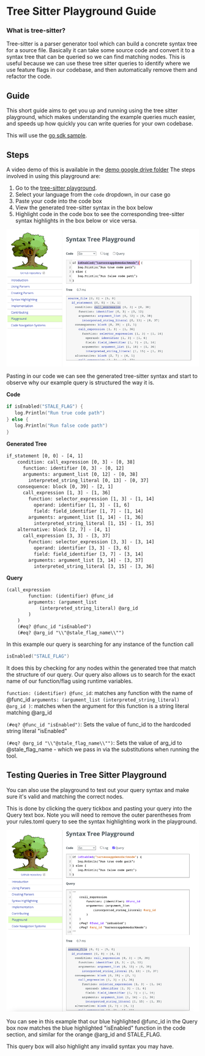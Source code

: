 # Tree Sitter Playground Guide

### What is tree-sitter?
Tree-sitter is a parser generator tool which can build a concrete syntax tree for a source file. Basically it can take some source code and convert it to a syntax tree that can be queried so we can find matching nodes. This is useful because we can use these tree sitter queries to identify where we use feature flags in our codebase, and then automatically remove them and refactor the code. 

## Guide
This short guide aims to get you up and running using the tree sitter playground, which makes understanding the example queries much easier, and speeds up how quickly you can write queries for your own codebase.

This will use the [go sdk sample](../examples/go/example.go).

## Steps
A video demo of this is available in the [demo google drive folder](https://drive.google.com/drive/folders/1tbnnQ3dbed0bMpNFE58oOvOUM6cBLD62?usp=sharing)
The steps involved in using this playground are:
1. Go to the [tree-sitter playground](https://tree-sitter.github.io/tree-sitter/playground).
2. Select your language from the `code` dropdown, in our case go
3. Paste your code into the code box
4. View the generated tree-sitter syntax in the box below 
5. Highlight code in the code box to see the corresponding tree-sitter syntax highlights in the box below or vice versa. 

![Tree Sitter Playground](./images/tree-sitter-view.png "Tree Sitter Playground")

Pasting in our code we can see the generated tree-sitter syntax and start to observe why our example query is structured the way it is.


**Code**
```go
if isEnabled("STALE_FLAG") {
   log.Println("Run true code path")
} else {
   log.Println("Run false code path")
}
```

**Generated Tree**
```shell
if_statement [0, 0] - [4, 1]
    condition: call_expression [0, 3] - [0, 38]
      function: identifier [0, 3] - [0, 12]
      arguments: argument_list [0, 12] - [0, 38]
        interpreted_string_literal [0, 13] - [0, 37]
    consequence: block [0, 39] - [2, 1]
      call_expression [1, 3] - [1, 36]
        function: selector_expression [1, 3] - [1, 14]
          operand: identifier [1, 3] - [1, 6]
          field: field_identifier [1, 7] - [1, 14]
        arguments: argument_list [1, 14] - [1, 36]
          interpreted_string_literal [1, 15] - [1, 35]
    alternative: block [2, 7] - [4, 1]
      call_expression [3, 3] - [3, 37]
        function: selector_expression [3, 3] - [3, 14]
          operand: identifier [3, 3] - [3, 6]
          field: field_identifier [3, 7] - [3, 14]
        arguments: argument_list [3, 14] - [3, 37]
          interpreted_string_literal [3, 15] - [3, 36]
```

**Query**
```
(call_expression
        function: (identifier) @func_id
        arguments: (argument_list
            (interpreted_string_literal) @arg_id
        )
    )
    (#eq? @func_id "isEnabled")
    (#eq? @arg_id "\\"@stale_flag_name\\"")
```

In this example our query is searching for any instance of the function call 

```go
isEnabled("STALE_FLAG")
```

It does this by checking for any nodes within the generated tree that match the structure of our query. Our query also allows us to search for the exact name of our function/flag using runtime variables. 

``function: (identifier) @func_id``: matches any function with the name of @func_id
``arguments: (argument_list
(interpreted_string_literal) @arg_id
)``: matches when the argument for this function is a string literal matching @arg_id 

`(#eq? @func_id "isEnabled")`: Sets the value of func_id to the hardcoded string literal "isEnabled"

`(#eq? @arg_id "\\"@stale_flag_name\\"")`: Sets the value of arg_id to @stale_flag_name - which we pass in via the substitutions when running the tool.


## Testing Queries in Tree Sitter Playground
You can also use the playground to test out your query syntax and make sure it's valid and matching the correct nodes. 

This is done by clicking the query tickbox and pasting your query into the Query text box. Note you will need to remove the outer parentheses from your rules.toml query to see the syntax highlighting work in the playground. 

![Tree Sitter Playground Query](./images/tree-sitter-query.png "Tree Sitter Playground Query")

You can see in this example that our blue highlighted @func_id in the Query box now matches the blue highlighted "isEnabled" function in the code section, and similar for the orange @arg_id and STALE_FLAG. 

This query box will also highlight any invalid syntax you may have.